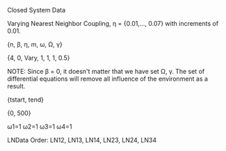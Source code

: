 Closed System Data

Varying Nearest Neighbor Coupling, η = {0.01,..., 0.07} with increments of 0.01.

{n, β, η, m, ω, Ω, γ}

{4, 0, Vary, 1, 1, 1, 0.5}

NOTE: Since β = 0, it doesn't matter that we have set Ω, γ.
The set of differential equations will remove all influence of the environment as a result.

{tstart, tend}

{0, 500}

ω1=1 ω2=1 ω3=1 ω4=1

LNData Order: LN12, LN13, LN14, LN23, LN24, LN34
